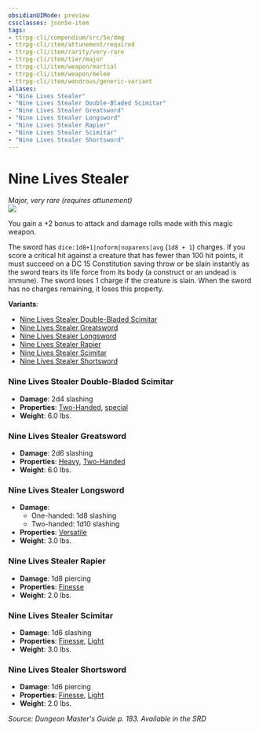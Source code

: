 ```yaml
---
obsidianUIMode: preview
cssclasses: json5e-item
tags:
- ttrpg-cli/compendium/src/5e/dmg
- ttrpg-cli/item/attunement/required
- ttrpg-cli/item/rarity/very-rare
- ttrpg-cli/item/tier/major
- ttrpg-cli/item/weapon/martial
- ttrpg-cli/item/weapon/melee
- ttrpg-cli/item/wondrous/generic-variant
aliases: 
- "Nine Lives Stealer"
- "Nine Lives Stealer Double-Bladed Scimitar"
- "Nine Lives Stealer Greatsword"
- "Nine Lives Stealer Longsword"
- "Nine Lives Stealer Rapier"
- "Nine Lives Stealer Scimitar"
- "Nine Lives Stealer Shortsword"
---
```

# Nine Lives Stealer
*Major, very rare (requires attunement)*  
![](3-Mechanics/CLI/items/img/nine-lives-stealer.webp#right)


You gain a +2 bonus to attack and damage rolls made with this magic weapon.

The sword has `dice:1d8+1|noform|noparens|avg` (`1d8 + 1`) charges. If you score a critical hit against a creature that has fewer than 100 hit points, it must succeed on a DC 15 Constitution saving throw or be slain instantly as the sword tears its life force from its body (a construct or an undead is immune). The sword loses 1 charge if the creature is slain. When the sword has no charges remaining, it loses this property.

**Variants**:
- [Nine Lives Stealer Double-Bladed Scimitar](#Nine%20Lives%20Stealer%20Double-Bladed%20Scimitar)
- [Nine Lives Stealer Greatsword](#Nine%20Lives%20Stealer%20Greatsword)
- [Nine Lives Stealer Longsword](#Nine%20Lives%20Stealer%20Longsword)
- [Nine Lives Stealer Rapier](#Nine%20Lives%20Stealer%20Rapier)
- [Nine Lives Stealer Scimitar](#Nine%20Lives%20Stealer%20Scimitar)
- [Nine Lives Stealer Shortsword](#Nine%20Lives%20Stealer%20Shortsword)

### Nine Lives Stealer Double-Bladed Scimitar

- **Damage**: 2d4 slashing
- **Properties**: [Two-Handed](3-Mechanics/CLI/rules/item-properties.md#Two-Handed), [special](3-Mechanics/CLI/rules/item-properties.md#Special%20Weapons)
- **Weight**: 6.0 lbs.

### Nine Lives Stealer Greatsword

- **Damage**: 2d6 slashing
- **Properties**: [Heavy](3-Mechanics/CLI/rules/item-properties.md#Heavy), [Two-Handed](3-Mechanics/CLI/rules/item-properties.md#Two-Handed)
- **Weight**: 6.0 lbs.

### Nine Lives Stealer Longsword

- **Damage**:
  - One-handed: 1d8 slashing
  - Two-handed: 1d10 slashing
- **Properties**: [Versatile](3-Mechanics/CLI/rules/item-properties.md#Versatile)
- **Weight**: 3.0 lbs.

### Nine Lives Stealer Rapier

- **Damage**: 1d8 piercing
- **Properties**: [Finesse](3-Mechanics/CLI/rules/item-properties.md#Finesse)
- **Weight**: 2.0 lbs.

### Nine Lives Stealer Scimitar

- **Damage**: 1d6 slashing
- **Properties**: [Finesse](3-Mechanics/CLI/rules/item-properties.md#Finesse), [Light](3-Mechanics/CLI/rules/item-properties.md#Light)
- **Weight**: 3.0 lbs.

### Nine Lives Stealer Shortsword

- **Damage**: 1d6 piercing
- **Properties**: [Finesse](3-Mechanics/CLI/rules/item-properties.md#Finesse), [Light](3-Mechanics/CLI/rules/item-properties.md#Light)
- **Weight**: 2.0 lbs.


*Source: Dungeon Master's Guide p. 183. Available in the <span title='Systems Reference Document (5.1)'>SRD</span>*